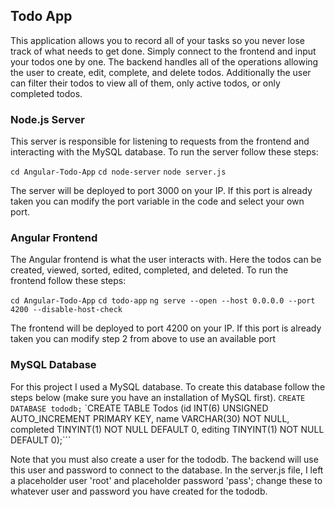 ## Todo App

This application allows you to record all of your tasks so you never lose track of what needs to get done. Simply connect to the frontend and input your todos one by one. The backend handles all of the operations allowing the user to create, edit, complete, and delete todos. Additionally the user can filter their todos to view all of them, only active todos, or only completed todos.

### Node.js Server

This server is responsible for listening to requests from the frontend and interacting with the MySQL database. To run the server follow these steps:

```cd Angular-Todo-App```
```cd node-server```
```node server.js```

The server will be deployed to port 3000 on your IP. If this port is already taken you can modify the port variable in the code and select your own port.

### Angular Frontend

The Angular frontend is what the user interacts with. Here the todos can be created, viewed, sorted, edited, completed, and deleted. To run the frontend follow these steps:

```cd Angular-Todo-App```
```cd todo-app```
```ng serve --open --host 0.0.0.0 --port 4200 --disable-host-check```

The frontend will be deployed to port 4200 on your IP. If this port is already taken you can modify step 2 from above to use an available port

### MySQL Database

For this project I used a MySQL database. To create this database follow the steps below (make sure you have an installation of MySQL first).
```CREATE DATABASE tododb;```
`CREATE TABLE Todos (id INT(6) UNSIGNED AUTO_INCREMENT PRIMARY KEY,
    name VARCHAR(30) NOT NULL,
    completed TINYINT(1) NOT NULL DEFAULT 0,
    editing TINYINT(1) NOT NULL DEFAULT 0);```
    
Note that you must also create a user for the tododb. The backend will use this user and password to connect to the database. In the server.js file, I left a placeholder user 'root' and placeholder password 'pass'; change these to whatever user and password you have created for the tododb.

